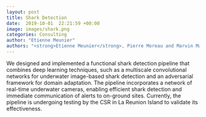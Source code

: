```yaml
---
layout: post
title: Shark Detection
date:  2019-10-01  22:21:59 +00:00
image: images/shark.png
categories: Consulting
author: "Etienne Meunier"
authors: "<strong>Etienne Meunier</strong>, Pierre Moreau and Marvin Martin"
---
```

We designed and implemented a functional shark detection pipeline that combines deep learning techniques, such as a multiscale convolutional networks for underwater image-based shark detection and an adversarial framework for domain adaptation. The pipeline incorporates a network of real-time underwater cameras, enabling efficient shark detection and immediate communication of alerts to on-ground sites. Currently, the pipeline is undergoing testing by the CSR in La Reunion Island to validate its effectiveness.

